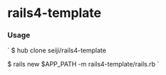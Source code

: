 rails4-template
===============

### Usage

`
$ hub clone seiji/rails4-template

$ rails new $APP_PATH -m rails4-template/rails.rb
`
